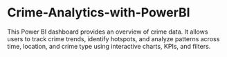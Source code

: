 # Crime-Analytics-with-PowerBI
This Power BI dashboard provides an overview of crime data. It allows users to track crime trends, identify hotspots, and analyze patterns across time, location, and crime type using interactive charts, KPIs, and filters.
